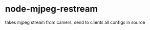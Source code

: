 node-mjpeg-restream
================

takes mjpeg stream from camers, send to clients
all configs in source